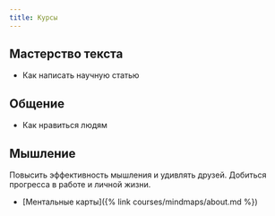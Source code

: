 ```yaml
---
title: Курсы
---
```


## Мастерство текста

- Как написать научную статью

## Общение

- Как нравиться людям

## Мышление

Повысить эффективность мышления и удивлять друзей.  Добиться прогресса
в работе и личной жизни.

- [Ментальные карты]({% link courses/mindmaps/about.md %})
